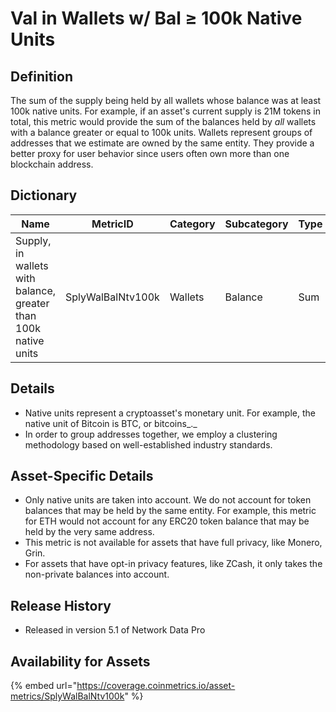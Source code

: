 # Val in Wallets w/ Bal ≥ 100k Native Units

## Definition <a href="#definition" id="definition"></a>

The sum of the supply being held by all wallets whose balance was at least 100k native units. For example, if an asset's current supply is 21M tokens in total, this metric would provide the sum of the balances held by _all_ wallets with a balance greater or equal to 100k units. Wallets represent groups of addresses that we estimate are owned by the same entity. They provide a better proxy for user behavior since users often own more than one blockchain address.

## Dictionary <a href="#dictionary" id="dictionary"></a>



| Name                                                            | MetricID          | Category | Subcategory | Type | Unit         | Interval |
| --------------------------------------------------------------- | ----------------- | -------- | ----------- | ---- | ------------ | -------- |
| Supply, in wallets with balance, greater than 100k native units | SplyWalBalNtv100k | Wallets  | Balance     | Sum  | Native units | 1 day    |

## Details <a href="#details" id="details"></a>

* Native units represent a cryptoasset's monetary unit. For example, the native unit of Bitcoin is BTC, or bitcoins_._&#x20;
* In order to group addresses together, we employ a clustering methodology based on well-established industry standards.

## Asset-Specific Details <a href="#asset-specific-details" id="asset-specific-details"></a>

* Only native units are taken into account. We do not account for token balances that may be held by the same entity. For example, this metric for ETH would not account for any ERC20 token balance that may be held by the very same address.
* This metric is not available for assets that have full privacy, like Monero, Grin.
* For assets that have opt-in privacy features, like ZCash, it only takes the non-private balances into account.

## Release History <a href="#release-history" id="release-history"></a>

* Released in version 5.1 of Network Data Pro

## **Availability for Assets** <a href="#availability-for-assets" id="availability-for-assets"></a>

{% embed url="https://coverage.coinmetrics.io/asset-metrics/SplyWalBalNtv100k" %}
